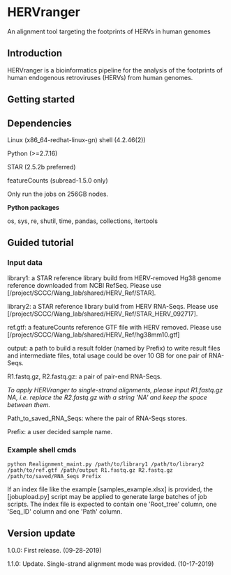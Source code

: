 # HERVranger
An alignment tool targeting the footprints of HERVs in human genomes
## Introduction
HERVranger is a bioinformatics pipeline for the analysis of the footprints of human endogenous retroviruses (HERVs) from human genomes.
## Getting started
## Dependencies
Linux (x86_64-redhat-linux-gn) shell (4.2.46(2))

Python (>=2.7.16)

STAR (2.5.2b preferred)

featureCounts (subread-1.5.0 only)

Only run the jobs on 256GB nodes.

**Python packages**

os, sys, re, shutil, time, pandas, collections, itertools

## Guided tutorial
### Input data

library1: a STAR reference library build from HERV-removed Hg38 genome reference downloaded from NCBI RefSeq. Please use [/project/SCCC/Wang_lab/shared/HERV_Ref/STAR].

library2: a STAR reference library build from HERV RNA-Seqs. Please use [/project/SCCC/Wang_lab/shared/HERV_Ref/STAR_HERV_092717].

ref.gtf: a featureCounts reference GTF file with HERV removed. Please use [/project/SCCC/Wang_lab/shared/HERV_Ref/hg38mm10.gtf]

output: a path to build a result folder (named by Prefix) to write result files and intermediate files, total usage could be over 10 GB for one pair of RNA-Seqs.

R1.fastq.gz, R2.fastq.gz: a pair of pair-end RNA-Seqs.

*To apply HERVranger to single-strand alignments, please input R1.fastq.gz NA, i.e. replace the R2.fastq.gz with a string 'NA' and keep the space between them.*

Path_to_saved_RNA_Seqs: where the pair of RNA-Seqs stores.

Prefix: a user decided sample name.

### Example shell cmds
```{r}
python Realignment_maint.py /path/to/library1 /path/to/library2 /path/to/ref.gtf /path/output R1.fastq.gz R2.fastq.gz /path/to/saved/RNA_Seqs Prefix
```
If an index file like the example [samples_example.xlsx] is provided, the [jobupload.py] script may be applied to generate large batches of job scripts. The index file is expected to contain one 'Root_tree' column, one 'Seq_ID' column and one 'Path' column.
## Version update
1.0.0: First release. (09-28-2019)

1.1.0: Update. Single-strand alignment mode was provided. (10-17-2019)
